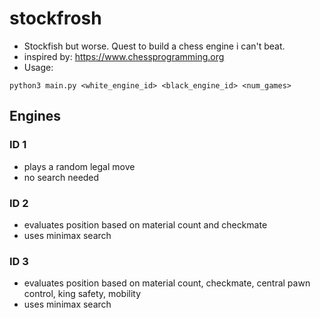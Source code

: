 # stockfrosh
- Stockfish but worse. Quest to build a chess engine i can't beat.
- inspired by: https://www.chessprogramming.org
- Usage:
```
python3 main.py <white_engine_id> <black_engine_id> <num_games>
```

## Engines

### ID 1
 - plays a random legal move
 - no search needed

### ID 2
 - evaluates position based on material count and checkmate
 - uses minimax search

### ID 3 
 - evaluates position based on material count, checkmate,  central pawn control, king safety, mobility 
 - uses minimax search


